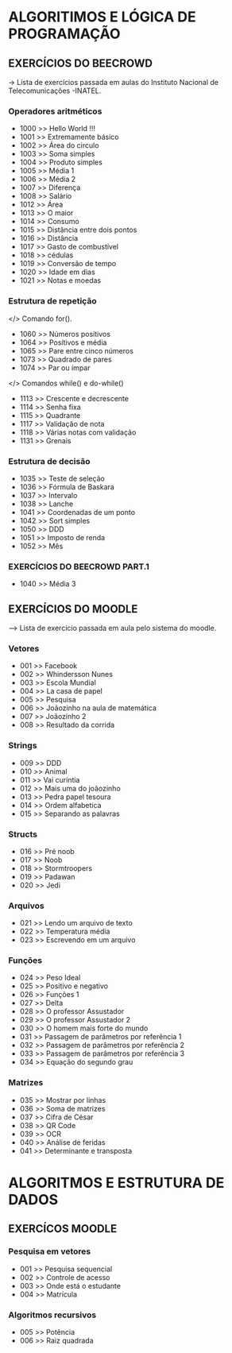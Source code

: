 # ALGORITIMOS E LÓGICA DE PROGRAMAÇÃO

## EXERCÍCIOS DO BEECROWD

-> Lista de exercícios passada em aulas do Instituto Nacional de Telecomunicações -INATEL.

### Operadores aritméticos

 * 1000 >> Hello World !!!
 * 1001 >> Extremamente básico
 * 1002 >> Área do circulo
 * 1003 >> Soma simples
 * 1004 >> Produto simples
 * 1005 >> Média 1
 * 1006 >> Média 2
 * 1007 >> Diferença
 * 1008 >> Salário
 * 1012 >> Área
 * 1013 >> O maior
 * 1014 >> Consumo
 * 1015 >> Distância entre dois pontos
 * 1016 >> Distância
 * 1017 >> Gasto de combustível
 * 1018 >> cédulas
 * 1019 >> Conversão de tempo
 * 1020 >> Idade em dias
 * 1021 >> Notas e moedas

### Estrutura de repetição 

</> Comando for().
 
 * 1060 >> Números posítivos
 * 1064 >> Posítivos e média
 * 1065 >> Pare entre cinco números
 * 1073 >> Quadrado de pares
 * 1074 >> Par ou ímpar

</> Comandos while() e do-while()

 * 1113 >> Crescente e decrescente
 * 1114 >> Senha fixa
 * 1115 >> Quadrante
 * 1117 >> Validação de nota
 * 1118 >> Várias notas com validação
 * 1131 >> Grenais

### Estrutura de decisão

* 1035 >> Teste de seleção
* 1036 >> Fórmula de Baskara
* 1037 >> Intervalo
* 1038 >> Lanche
* 1041 >> Coordenadas de um ponto
* 1042 >> Sort simples
* 1050 >> DDD
* 1051 >> Imposto de renda
* 1052 >> Mês

### EXERCÍCIOS DO BEECROWD PART.1

* 1040 >> Média 3

## EXERCÍCIOS DO MOODLE

--> Lista de exercício passada em aula pelo sistema do moodle.

### Vetores

* 001 >> Facebook
* 002 >> Whindersson Nunes
* 003 >> Escola Mundial
* 004 >> La casa de papel
* 005 >> Pesquisa
* 006 >> Joãozinho na aula de matemática
* 007 >> Joãozinho 2
* 008 >> Resultado da corrida

### Strings

* 009 >> DDD
* 010 >> Animal
* 011 >> Vai curíntia
* 012 >> Mais uma do joãozinho
* 013 >> Pedra papel tesoura
* 014 >> Ordem alfabetica
* 015 >> Separando as palavras
### Structs

* 016 >> Pré noob
* 017 >> Noob
* 018 >> Stormtroopers
* 019 >> Padawan
* 020 >> Jedi

### Arquivos

* 021 >> Lendo um arquivo de texto
* 022 >> Temperatura média
* 023 >> Escrevendo em um arquivo

### Funções

* 024 >> Peso Ideal
* 025 >> Positivo e negativo
* 026 >> Funções 1
* 027 >> Delta
* 028 >> O professor Assustador
* 029 >> O professor Assustador 2
* 030 >> O homem mais forte do mundo
* 031 >> Passagem de parâmetros por referência 1
* 032 >> Passagem de parâmetros por referência 2
* 033 >> Passagem de parâmetros por referência 3
* 034 >> Equação do segundo grau

### Matrizes

* 035 >> Mostrar por linhas
* 036 >> Soma de matrizes
* 037 >> Cifra de César
* 038 >> QR Code
* 039 >> OCR
* 040 >> Análise de feridas
* 041 >> Determinante e transposta

# ALGORITMOS E ESTRUTURA DE DADOS

## EXERCÍCOS MOODLE

### Pesquisa em vetores
* 001 >> Pesquisa sequencial
* 002 >> Controle de acesso
* 003 >> Onde está o estudante
* 004 >> Matrícula

### Algoritmos recursivos

* 005 >> Potência
* 006 >> Raiz quadrada
